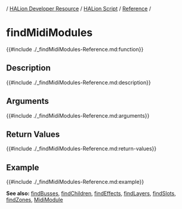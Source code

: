 / [HALion Developer Resource](../../HALion-Developer-Resource.md) / [HALion Script](./HALion-Script.md) / [Reference](./Reference.md) /

# findMidiModules

{{#include ./_findMidiModules-Reference.md:function}}

## Description

{{#include ./_findMidiModules-Reference.md:description}}

## Arguments

{{#include ./_findMidiModules-Reference.md:arguments}}

## Return Values

{{#include ./_findMidiModules-Reference.md:return-values}}

## Example

{{#include ./_findMidiModules-Reference.md:example}}

**See also:** [findBusses](./findBusses.md), [findChildren](./findChildren.md), [findEffects](./findEffects.md), [findLayers](./findLayers.md), [findSlots](./findSlots.md), [findZones](./findZones.md), [MidiModule](./MidiModule.md)